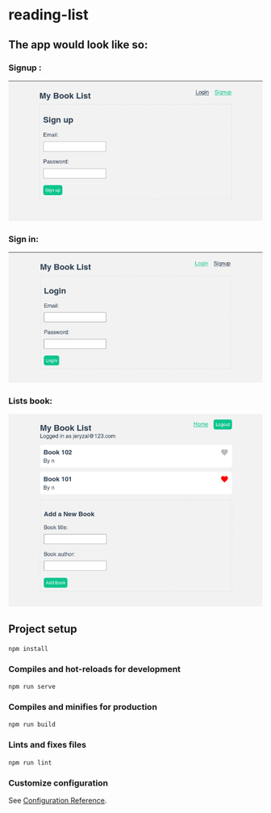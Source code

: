 # reading-list

## The app would look like so:
### Signup :
![signup](public/01signup.png)

### Sign in:
![Sign in](public/02signin.png)

### Lists book:
![Lists](public/03listsbook.png)


## Project setup
```
npm install
```

### Compiles and hot-reloads for development
```
npm run serve
```

### Compiles and minifies for production
```
npm run build
```

### Lints and fixes files
```
npm run lint
```

### Customize configuration
See [Configuration Reference](https://cli.vuejs.org/config/).
